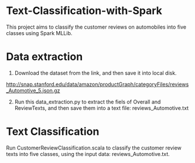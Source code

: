 # Text-Classification-with-Spark
This project aims to classify the customer reviews on automobiles into five classes using Spark MLLib.

# Data extraction

1. Download the dataset from the link, and then save it into local disk.

http://snap.stanford.edu/data/amazon/productGraph/categoryFiles/reviews_Automotive_5.json.gz

2. Run this data_extraction.py to extract the fiels of Overall and ReviewTexts, and then save them into  a text file: reviews_Automotive.txt

# Text Classification

Run CustomerReviewClassification.scala to classify the customer review texts into five classes, using the input data: reviews_Automotive.txt.
